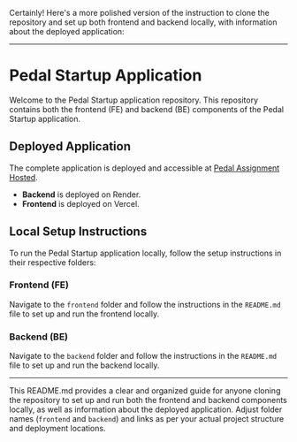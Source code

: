 Certainly! Here's a more polished version of the instruction to clone the repository and set up both frontend and backend locally, with information about the deployed application:

---

# Pedal Startup Application

Welcome to the Pedal Startup application repository. This repository contains both the frontend (FE) and backend (BE) components of the Pedal Startup application.

## Deployed Application

The complete application is deployed and accessible at [Pedal Assignment Hosted](https://pedal-startup.vercel.app/).

- **Backend** is deployed on Render.
- **Frontend** is deployed on Vercel.

## Local Setup Instructions

To run the Pedal Startup application locally, follow the setup instructions in their respective folders:

### Frontend (FE)

Navigate to the `frontend` folder and follow the instructions in the `README.md` file to set up and run the frontend locally.

### Backend (BE)

Navigate to the `backend` folder and follow the instructions in the `README.md` file to set up and run the backend locally.

---

This README.md provides a clear and organized guide for anyone cloning the repository to set up and run both the frontend and backend components locally, as well as information about the deployed application. Adjust folder names (`frontend` and `backend`) and links as per your actual project structure and deployment locations.
